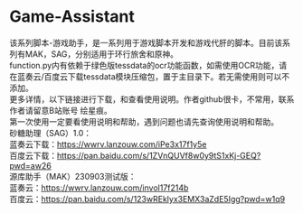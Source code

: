 # Game-Assistant
该系列脚本-游戏助手，是一系列用于游戏脚本开发和游戏代肝的脚本。目前该系列有MAK，SAG，分别适用于环行旅舍和原神。  
function.py内有依赖于绿色版tessdata的ocr功能函数，如需使用OCR功能，请在蓝奏云/百度云下载tessdata模块压缩包，置于主目录下。若无需使用则可以不添加。  
更多详情，以下链接进行下载，和查看使用说明。作者github很卡，不常用，联系作者请留意B站账号 绘星痕。  
第一次使用一定要看使用说明和帮助，遇到问题也请先查询使用说明和帮助。  
砂糖助理（SAG）1.0：  
蓝奏云下载：https://wwrv.lanzouw.com/iPe3x17f1y5e  
百度云下载：https://pan.baidu.com/s/1ZVnQUVf8w0y9tS1xKj-GEQ?pwd=aw26  
源库助手（MAK）230903测试版：  
蓝奏云：https://wwrv.lanzouw.com/invol17f214b  
百度云：https://pan.baidu.com/s/123wREklyx3EMX3aZdE5Igg?pwd=w1q9  
